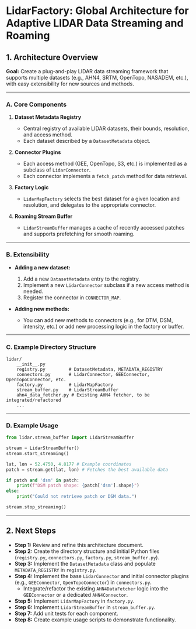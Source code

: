 # LidarFactory: Global Architecture for Adaptive LIDAR Data Streaming and Roaming

## 1. Architecture Overview

**Goal:**
Create a plug-and-play LIDAR data streaming framework that supports multiple datasets (e.g., AHN4, SRTM, OpenTopo, NASADEM, etc.), with easy extensibility for new sources and methods.

---

### A. Core Components

1.  **Dataset Metadata Registry**
    *   Central registry of available LIDAR datasets, their bounds, resolution, and access method.
    *   Each dataset described by a `DatasetMetadata` object.

2.  **Connector Plugins**
    *   Each access method (GEE, OpenTopo, S3, etc.) is implemented as a subclass of `LidarConnector`.
    *   Each connector implements a `fetch_patch` method for data retrieval.

3.  **Factory Logic**
    *   `LidarMapFactory` selects the best dataset for a given location and resolution, and delegates to the appropriate connector.

4.  **Roaming Stream Buffer**
    *   `LidarStreamBuffer` manages a cache of recently accessed patches and supports prefetching for smooth roaming.

---

### B. Extensibility

*   **Adding a new dataset:**
    1.  Add a new `DatasetMetadata` entry to the registry.
    2.  Implement a new `LidarConnector` subclass if a new access method is needed.
    3.  Register the connector in `CONNECTOR_MAP`.

*   **Adding new methods:**
    *   You can add new methods to connectors (e.g., for DTM, DSM, intensity, etc.) or add new processing logic in the factory or buffer.

---

### C. Example Directory Structure

```
lidar/
    __init__.py
    registry.py         # DatasetMetadata, METADATA_REGISTRY
    connectors.py       # LidarConnector, GEEConnector, OpenTopoConnector, etc.
    factory.py          # LidarMapFactory
    stream_buffer.py    # LidarStreamBuffer
    ahn4_data_fetcher.py # Existing AHN4 fetcher, to be integrated/refactored
    ...
```

---

### D. Example Usage

```python
from lidar.stream_buffer import LidarStreamBuffer

stream = LidarStreamBuffer()
stream.start_streaming()

lat, lon = 52.4750, 4.8177 # Example coordinates
patch = stream.get(lat, lon) # Fetches the best available data

if patch and 'dsm' in patch:
    print(f"DSM patch shape: {patch['dsm'].shape}")
else:
    print("Could not retrieve patch or DSM data.")

stream.stop_streaming()
```

---

## 2. Next Steps

*   **Step 1:** Review and refine this architecture document.
*   **Step 2:** Create the directory structure and initial Python files (`registry.py`, `connectors.py`, `factory.py`, `stream_buffer.py`).
*   **Step 3:** Implement the `DatasetMetadata` class and populate `METADATA_REGISTRY` in `registry.py`.
*   **Step 4:** Implement the base `LidarConnector` and initial connector plugins (e.g., `GEEConnector`, `OpenTopoConnector`) in `connectors.py`.
    *   Integrate/refactor the existing `AHN4DataFetcher` logic into the `GEEConnector` or a dedicated `AHN4Connector`.
*   **Step 5:** Implement `LidarMapFactory` in `factory.py`.
*   **Step 6:** Implement `LidarStreamBuffer` in `stream_buffer.py`.
*   **Step 7:** Add unit tests for each component.
*   **Step 8:** Create example usage scripts to demonstrate functionality.
